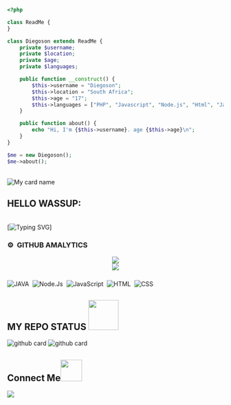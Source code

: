 ```php
<?php

class ReadMe {
}

class Diegoson extends ReadMe {
    private $username;
    private $location;
    private $age;
    private $languages;

    public function __construct() {
        $this->username = "Diegoson";
        $this->location = "South Africa";
        $this->age = "17";
        $this->languages = ["PHP", "Javascript", "Node.js", "Html", "Java"];
    }

    public function about() {
        echo "Hi, I'm {$this->username}. age {$this->age}\n";
    }
}

$me = new Diegoson();
$me->about();
```
<img src="https://camo.githubusercontent.com/82291b0fe831bfc6781e07fc5090cbd0a8b912bb8b8d4fec0696c881834f81ac/68747470733a2f2f70726f626f742e6d656469612f394575424971676170492e676966" width="800" height="3">

![My card name](https://cardivo.vercel.app/api?name=DIEGOSON&description=Hi,%20Welcome%20To%20My%20Profile%20😈&image=https://te.legra.ph/file/cc38aa17d43d50974e178.jpg?v=4&s=10?v=4&backgroundColor=%23ecf0f1&instagram=Diegoson&github=Diegoson&twitter=&pattern=leaf&colorPattern=%23eaeaea)


<h2 align="left">HELLO WASSUP:</h2>
 <img src="https://camo.githubusercontent.com/82291b0fe831bfc6781e07fc5090cbd0a8b912bb8b8d4fec0696c881834f81ac/68747470733a2f2f70726f626f742e6d656469612f394575424971676170492e676966" width="800" height="3">


[![Typing SVG](https://readme-typing-svg.herokuapp.com?color=%2336BCF7&lines=Hello+Im+Diegoson+Fenandez;+Im+currently+17+years+old+lm+a+developer+from+South+Africa;Get+in+touch+with+me+on+WhatsApp+scroll+down+below+to+chat+with+me)]

### ⚙️ &nbsp;GITHUB AMALYTICS
<div align="center"><img src="https://github-readme-stats.vercel.app/api?username=DiegosonTech&hide=contribs,issues,stars&theme=tokyonight" /></div>
<div align="center"><img src="https://github-readme-stats.vercel.app/api/top-langs/?username=DiegosonTech&hide_title=true&hide_border=true&theme=tokyonight" /></div>



###

![JAVA](https://img.shields.io/badge/-JAVA-05122A?style=flat&logo=java)&nbsp;
![Node.Js](https://img.shields.io/badge/-Node.Js-05122A?style=flat&logo=nodedotjs)&nbsp;
![JavaScript](https://img.shields.io/badge/-JavaScript-05122A?style=flat&logo=javascript)&nbsp;
![HTML](https://img.shields.io/badge/-HTML-05122A?style=flat&logo=HTML5)&nbsp;
![CSS](https://img.shields.io/badge/-CSS-05122A?style=flat&logo=CSS3&logoColor=1572B6)&nbsp;

###
<h2> MY REPO STATUS <img src="https://i.pinimg.com/originals/01/63/6c/01636c5434cd0462086620c60fdfec16.gif" width=70px></h2>

![github card](https://github-readme-stats.vercel.app/api/pin/?username=DiegosonTech&repo=Aztec-MD&theme=dark)
![github card](https://github-readme-stats.vercel.app/api/pin/?username=Vorterx&repo=Aztec-MD&theme=dark)
<h2 align="left">Connect Me<img src="https://media.giphy.com/media/mGcNjsfWAjY5AEZNw6/giphy.gif" width="50"></h2>
<p align="left">
<a href="amdablack63@gmail.com"><img src="https://img.shields.io/badge/-amdablack63@gmail.com-D14836?style=flat&logo=Gmail&logoColor=white"/></a>


<img src="https://camo.githubusercontent.com/82291b0fe831bfc6781e07fc5090cbd0a8b912bb8b8d4fec0696c881834f81ac/68747470733a2f2f70726f626f742e6d656469612f394575424971676170492e676966" 
width="800" height="3">

